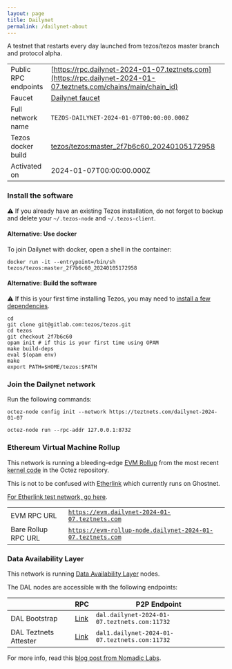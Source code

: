 ```yaml
---
layout: page
title: Dailynet
permalink: /dailynet-about
---
```


A testnet that restarts every day launched from tezos/tezos master branch and protocol alpha.

| | |
|-------|---------------------|
| Public RPC endpoints | [https://rpc.dailynet-2024-01-07.teztnets.com](https://rpc.dailynet-2024-01-07.teztnets.com/chains/main/chain_id)<br/> |
| Faucet | [Dailynet faucet](https://faucet.dailynet-2024-01-07.teztnets.com) |
| Full network name | `TEZOS-DAILYNET-2024-01-07T00:00:00.000Z` |
| Tezos docker build | [tezos/tezos:master_2f7b6c60_20240105172958](https://hub.docker.com/r/tezos/tezos/tags?page=1&ordering=last_updated&name=master_2f7b6c60_20240105172958) |
| Activated on | 2024-01-07T00:00:00.000Z |





### Install the software

⚠️  If you already have an existing Tezos installation, do not forget to backup and delete your `~/.tezos-node` and `~/.tezos-client`.



#### Alternative: Use docker

To join Dailynet with docker, open a shell in the container:

```
docker run -it --entrypoint=/bin/sh tezos/tezos:master_2f7b6c60_20240105172958
```

#### Alternative: Build the software

⚠️  If this is your first time installing Tezos, you may need to [install a few dependencies](https://tezos.gitlab.io/introduction/howtoget.html#setting-up-the-development-environment-from-scratch).

```
cd
git clone git@gitlab.com:tezos/tezos.git
cd tezos
git checkout 2f7b6c60
opam init # if this is your first time using OPAM
make build-deps
eval $(opam env)
make
export PATH=$HOME/tezos:$PATH
```

### Join the Dailynet network

Run the following commands:

```
octez-node config init --network https://teztnets.com/dailynet-2024-01-07

octez-node run --rpc-addr 127.0.0.1:8732
```


### Ethereum Virtual Machine Rollup

This network is running a bleeding-edge [EVM Rollup](https://docs.etherlink.com/welcome/what-is-etherlink) from the most recent [kernel code](https://gitlab.com/tezos/tezos/-/tree/master/etherlink) in the Octez repository.

This is not to be confused with [Etherlink](https://docs.etherlink.com/get-started/connect-your-wallet-to-etherlink) which currently runs on Ghostnet.

[For Etherlink test network, go here](https://docs.etherlink.com/get-started/connect-your-wallet-to-etherlink).

| | |
|-------|---------------------|
| EVM RPC URL | [`https://evm.dailynet-2024-01-07.teztnets.com`](https://evm.dailynet-2024-01-07.teztnets.com) |
| Bare Rollup RPC URL | [`https://evm-rollup-node.dailynet-2024-01-07.teztnets.com`](https://evm-rollup-node.dailynet-2024-01-07.teztnets.com/global/block/head) |




### Data Availability Layer

This network is running [Data Availability Layer](https://tezos.gitlab.io/shell/dal.html) nodes.


The DAL nodes are accessible with the following endpoints:

| | RPC | P2P Endpoint |
|------------|---------|--------------|
| DAL Bootstrap | [Link](https://dal-bootstrap-rpc.dailynet-2024-01-07.teztnets.com) | `dal.dailynet-2024-01-07.teztnets.com:11732` |
| DAL Teztnets Attester | [Link](https://dal-attester-rpc.dailynet-2024-01-07.teztnets.com) | `dal1.dailynet-2024-01-07.teztnets.com:11732` |


For more info, read this [blog post from Nomadic Labs](https://research-development.nomadic-labs.com/data-availability-layer-tezos.html).




